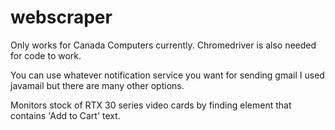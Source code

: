 # webscraper

Only works for Canada Computers currently.
Chromedriver is also needed for code to work.

You can use whatever notification service you want for sending gmail I used javamail but there are many other options.

Monitors stock of RTX 30 series video cards by finding element that contains 'Add to Cart' text.

